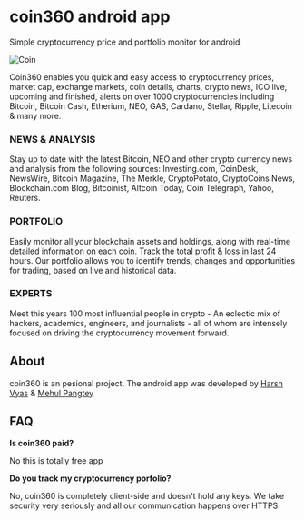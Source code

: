 # coin360 android app
Simple cryptocurrency price and portfolio monitor for android

![Coin](https://user-images.githubusercontent.com/35997656/35623182-90aef962-06b0-11e8-8051-6f015f0dd7df.png)

Coin360 enables you quick and easy access to cryptocurrency prices, market cap, exchange markets, coin details, charts, crypto news, ICO live, upcoming and finished, alerts on over 1000 cryptocurrencies including Bitcoin, Bitcoin Cash, Etherium, NEO, GAS, Cardano, Stellar, Ripple, Litecoin & many more.

### NEWS & ANALYSIS
Stay up to date with the latest Bitcoin, NEO and other crypto currency news and analysis from the following sources: Investing.com, CoinDesk, NewsWire, Bitcoin Magazine, The Merkle, CryptoPotato, CryptoCoins News, Blockchain.com Blog, Bitcoinist, Altcoin Today, Coin Telegraph, Yahoo, Reuters.

### PORTFOLIO
Easily monitor all your blockchain assets and holdings, along with real-time detailed information on each coin. 
Track the total profit & loss in last 24 hours. 
Our portfolio allows you to identify trends, changes and opportunities for trading, based on live and historical data.

### EXPERTS
Meet this years 100 most influential people in crypto - An eclectic mix of hackers, academics, engineers, and journalists - all of whom are intensely focused on driving the cryptocurrency movement forward.

## About

coin360 is an pesional project. The android app was developed by [Harsh Vyas](https://twitter.com/harshvyas13) & [Mehul Pangtey](https://twitter.com/mehulpangtey)

## FAQ

**Is coin360 paid?**

No this is totally free app

**Do you track my cryptocurrency porfolio?**

No, coin360 is completely client-side and doesn't hold any keys. We take security very seriously and all our communication happens over HTTPS.
